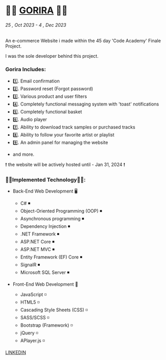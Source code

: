 # :palm_tree::gorilla:  [GORIRA](http://GORIRA.RU/) :gorilla::palm_tree:
###### 25 , Oct 2023 - 4 , Dec 2023

An e-commerce Website i made within the 45 day 'Code Academy' Finale Project.

I was the sole developer behind this project.

### Gorira Includes:
   -	:one:. Email confirmation
   -	:two:. Password reset (Forgot password)
   -	:three:. Various product and user filters
   -	:four:. Completely functional messaging system with 'toast' notifications
   -	:five:. Completely functional basket 
   -	:six:. Audio player
   -	:seven:. Ability to download track samples or purchased tracks
   -	:eight:. Ability to follow your favorite artist or playlist
   -	:nine:. An admin panel for managing the website
   * and more.

:heavy_exclamation_mark: the website will be actively hosted until - Jan 31, 2024 :heavy_exclamation_mark:

### :man_technologist:**Implemented Technology**:man_technologist:: 

* Back-End Web Development :desktop_computer:
  - C# :black_medium_small_square: 
  - Object-Oriented Programming (OOP) :black_medium_small_square: 
  - Asynchronous programming :black_medium_small_square: 
  - Dependency Injection :black_medium_small_square:
  - .NET Framework :black_medium_small_square:
  - ASP.NET Core :black_medium_small_square: 
  - ASP.NET MVC :black_medium_small_square: 
  - Entity Framework (EF) Core :black_medium_small_square: 
  - SignalR :black_medium_small_square: 
  - Microsoft SQL Server :black_medium_small_square: 

* Front-End Web Development :art: 
  - JavaScript :white_medium_small_square:
  - HTML5 :white_medium_small_square: 
  - Cascading Style Sheets (CSS) :white_medium_small_square: 
  - SASS/SCSS :white_medium_small_square: 
  - Bootstrap (Framework) :white_medium_small_square: 
  - jQuery :white_medium_small_square: 
  - APlayer.js :white_medium_small_square:

[LINKEDIN](https://www.linkedin.com/in/yunis-huseynov-3b6199293/)
